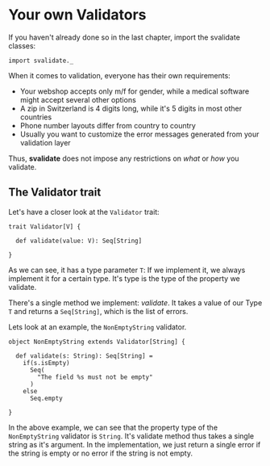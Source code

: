 # Your own Validators

If you haven't already done so in the last chapter, import the svalidate classes:

```tut
import svalidate._
```

When it comes to validation, everyone has their own requirements:
- Your webshop accepts only m/f for gender, while a medical software might accept several other options
- A zip in Switzerland is 4 digits long, while it's 5 digits in most other countries
- Phone number layouts differ from country to country
- Usually you want to customize the error messages generated from your validation layer

Thus, **svalidate** does not impose any restrictions on *what* or *how* you validate.

## The Validator trait

Let's have a closer look at the `Validator` trait:

```tut
trait Validator[V] {

  def validate(value: V): Seq[String]

}
```

As we can see, it has a type parameter `T`: If we implement it, we always implement it for a certain type. It's type is the
type of the property we validate.

There's a single method we implement: *validate*. It takes a value of our Type `T` and returns a `Seq[String]`,
which is the list of errors.

Lets look at an example, the `NonEmptyString` validator.

```tut
object NonEmptyString extends Validator[String] {

  def validate(s: String): Seq[String] =
    if(s.isEmpty)
      Seq(
        "The field %s must not be empty"
      )
    else
      Seq.empty

}
```

In the above example, we can see that the property type of the `NonEmptyString` validator is `String`. 
It's validate method thus takes a single string as it's argument. In the implementation, we just return
a single error if the string is empty or no error if the string is not empty.

